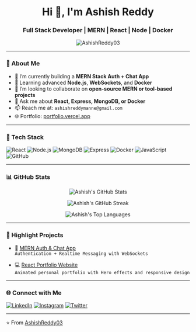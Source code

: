 <h1 align="center">Hi 👋, I'm Ashish Reddy</h1>
<h3 align="center">Full Stack Developer | MERN | React | Node | Docker</h3>

<p align="center">
  <img src="https://komarev.com/ghpvc/?username=AshishReddy03&label=Profile%20views&color=0e75b6&style=flat" alt="AshishReddy03" />
</p>

---

### 🚀 About Me

- 🔭 I’m currently building a **MERN Stack Auth + Chat App**
- 🌱 Learning advanced **Node.js**, **WebSockets**, and **Docker**
- 👯 I’m looking to collaborate on **open-source MERN or tool-based projects**
- 💬 Ask me about **React, Express, MongoDB, or Docker**
- 📫 Reach me at: `ashishreddymanne@gmail.com`
- 🌐 Portfolio: [portfolio.vercel.app](https://portfolio-ruby-seven-wpprw3w7az.vercel.app)

---

### 🧠 Tech Stack

![React](https://img.shields.io/badge/-React-61DAFB?logo=react&logoColor=black&style=for-the-badge)
![Node.js](https://img.shields.io/badge/-Node.js-339933?logo=nodedotjs&logoColor=white&style=for-the-badge)
![MongoDB](https://img.shields.io/badge/-MongoDB-4EA94B?logo=mongodb&logoColor=white&style=for-the-badge)
![Express](https://img.shields.io/badge/-Express.js-000000?logo=express&logoColor=white&style=for-the-badge)
![Docker](https://img.shields.io/badge/-Docker-2496ED?logo=docker&logoColor=white&style=for-the-badge)
![JavaScript](https://img.shields.io/badge/-JavaScript-F7DF1E?logo=javascript&logoColor=black&style=for-the-badge)
![GitHub](https://img.shields.io/badge/-GitHub-181717?logo=github&logoColor=white&style=for-the-badge)

---

### 📊 GitHub Stats

<p align="center">
  <img src="https://github-readme-stats.vercel.app/api?username=AshishReddy03&show_icons=true&theme=radical" alt="Ashish's GitHub Stats"/>
</p>

<p align="center">
  <img src="https://github-readme-streak-stats.herokuapp.com/?user=AshishReddy03&theme=radical" alt="Ashish's GitHub Streak"/>
</p>

<p align="center">
  <img src="https://github-readme-stats.vercel.app/api/top-langs/?username=AshishReddy03&layout=compact&theme=radical" alt="Ashish's Top Languages"/>
</p>

---

### 🧪 Highlight Projects

- 🔐 [MERN Auth & Chat App](https://github.com/AshishReddy03/Chat_Mern)  
  `Authentication + Realtime Messaging with WebSockets`

- 💻 [React Portfolio Website](https://portfolio-ruby-seven-wpprw3w7az.vercel.app)  
  `Animated personal portfolio with Hero effects and responsive design`

---

### 🌐 Connect with Me

[![LinkedIn](https://img.shields.io/badge/-LinkedIn-blue?style=flat-square&logo=Linkedin&logoColor=white&link=https://linkedin.com/in/your-profile)](https://linkedin.com/in/your-profile)
[![Instagram](https://img.shields.io/badge/-Instagram-E4405F?style=flat-square&logo=Instagram&logoColor=white&link=https://instagram.com/your-profile)](https://instagram.com/your-profile)
[![Twitter](https://img.shields.io/badge/-X-black?style=flat-square&logo=X&logoColor=white)](https://x.com/your-profile)

---

⭐️ From [AshishReddy03](https://github.com/AshishReddy03)
